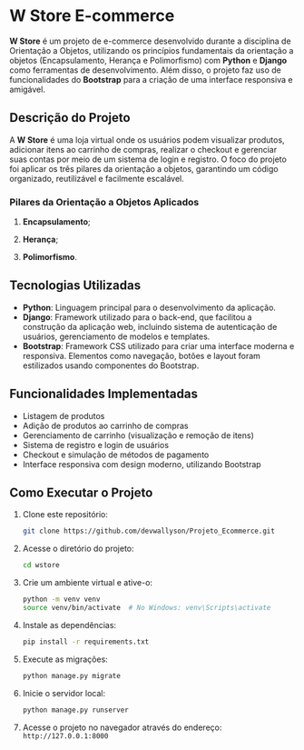
# W Store  E-commerce

**W Store** é um projeto de e-commerce desenvolvido durante a disciplina de Orientação a Objetos, utilizando os princípios fundamentais da orientação a objetos (Encapsulamento, Herança e Polimorfismo) com **Python** e **Django** como ferramentas de desenvolvimento. Além disso, o projeto faz uso de funcionalidades do **Bootstrap** para a criação de uma interface responsiva e amigável.

## Descrição do Projeto

A **W Store** é uma loja virtual onde os usuários podem visualizar produtos, adicionar itens ao carrinho de compras, realizar o checkout e gerenciar suas contas por meio de um sistema de login e registro. O foco do projeto foi aplicar os três pilares da orientação a objetos, garantindo um código organizado, reutilizável e facilmente escalável.

### Pilares da Orientação a Objetos Aplicados

1. **Encapsulamento**;

2. **Herança**;
   
3. **Polimorfismo**.

## Tecnologias Utilizadas

- **Python**: Linguagem principal para o desenvolvimento da aplicação.
- **Django**: Framework utilizado para o back-end, que facilitou a construção da aplicação web, incluindo sistema de autenticação de usuários, gerenciamento de modelos e templates.
- **Bootstrap**: Framework CSS utilizado para criar uma interface moderna e responsiva. Elementos como navegação, botões e layout foram estilizados usando componentes do Bootstrap.

## Funcionalidades Implementadas

- Listagem de produtos
- Adição de produtos ao carrinho de compras
- Gerenciamento de carrinho (visualização e remoção de itens)
- Sistema de registro e login de usuários
- Checkout e simulação de métodos de pagamento
- Interface responsiva com design moderno, utilizando Bootstrap

## Como Executar o Projeto

1. Clone este repositório:
   ```bash
   git clone https://github.com/devwallyson/Projeto_Ecommerce.git
   ```

2. Acesse o diretório do projeto:
   ```bash
   cd wstore
   ```

3. Crie um ambiente virtual e ative-o:
   ```bash
   python -m venv venv
   source venv/bin/activate  # No Windows: venv\Scripts\activate
   ```

4. Instale as dependências:
   ```bash
   pip install -r requirements.txt
   ```

5. Execute as migrações:
   ```bash
   python manage.py migrate
   ```

6. Inicie o servidor local:
   ```bash
   python manage.py runserver
   ```

7. Acesse o projeto no navegador através do endereço: `http://127.0.0.1:8000`




